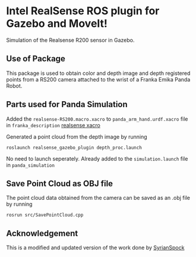 # Intel RealSense ROS plugin for Gazebo and MoveIt!

Simulation of the Realsense R200 sensor in Gazebo.

## Use of Package 

This package is used to obtain color and depth image and depth registered points from a RS200 camera attached to the wrist of a Franka Emika Panda Robot. 

## Parts used for Panda Simulation

Added the ```realsense-RS200.macro.xacro``` to ```panda_arm_hand.urdf.xacro``` file in ```franka_description```
[realsense xacro](realsense_gazebo_plugin/blob/master/urdf/realsense-RS200.macro.xacro)

Generated a point cloud from the depth image by running

```
roslaunch realsense_gazebo_plugin depth_proc.launch
```
No need to launch seperately. Already added to the ```simulation.launch``` file in ```panda_simulation```

## Save Point Cloud as OBJ file

The point cloud data obtained from the camera can be saved as an .obj file by running 

```
rosrun src/SavePointCloud.cpp
```
## Acknowledgement

This is a modified and updated version of the work done by [SyrianSpock](https://github.com/SyrianSpock/realsense_gazebo_plugin) 
